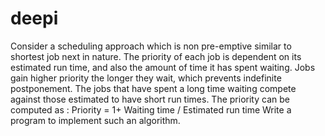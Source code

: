 # deepi

Consider a scheduling approach which is non pre-emptive similar to shortest job next in nature.
The priority of each job is dependent on its estimated run time, and also the amount of time it has spent waiting.
Jobs gain higher priority the longer they wait, which prevents indefinite postponement.
The jobs that have spent a long time waiting compete against those estimated to have short run times.
The priority can be computed as : Priority = 1+ Waiting time / Estimated run time
Write a program to implement such an algorithm.
